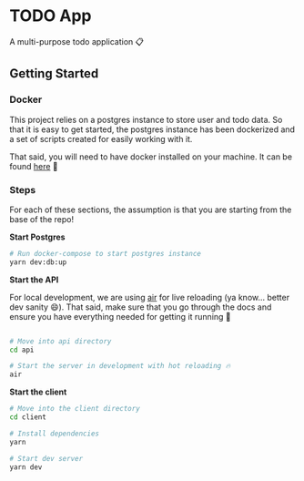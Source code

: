 # TODO App

A multi-purpose todo application 📋

## Getting Started

### Docker

This project relies on a postgres instance to store user and todo data. So that it is easy to get started, the postgres instance
has been dockerized and a set of scripts created for easily working with it.

That said, you will need to have docker installed on your machine. It can be found [here](https://docs.docker.com/get-docker/) 🦾

### Steps

For each of these sections, the assumption is that you are starting from the base of the repo!

**Start Postgres**

```sh
# Run docker-compose to start postgres instance
yarn dev:db:up
```

**Start the API**

For local development, we are using [air](https://github.com/cosmtrek/air) for live reloading (ya know... better dev sanity 😄). That said,
make sure that you go through the docs and ensure you have everything needed for getting it running 🙂

```sh

# Move into api directory
cd api

# Start the server in development with hot reloading 🔥
air
```

**Start the client**

```sh
# Move into the client directory
cd client

# Install dependencies
yarn

# Start dev server
yarn dev

```